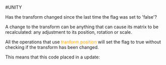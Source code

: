 #UNITY 


Has the transform changed since the last time the flag was set to 'false'?

A change to the transform can be anything that can cause its matrix to be recalculated: any adjustment to its position, rotation or scale. 

All the operations that use <span style="color:orange;">tranform.position</span> will set the flag to true without checking if the transform has been changed. 

This means that this code placed in a update: 

```CSHARP 

```